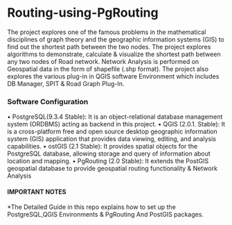 Routing-using-PgRouting
=======================
The project explores one of the famous problems in the mathematical disciplines of graph theory and the geographic information systems (GIS) to find out the shortest path between the two nodes. The project explores algorithms to demonstrate, calculate & visualize the shortest path between any two nodes of Road network. Network Analysis is performed on Geospatial data in the form of shapefile (.shp format).
The project also explores the various plug-in in QGIS software Environment which includes DB Manager, SPIT & Road Graph Plug-In. 
### Software Configuration
       
•	PostgreSQL(9.3.4 Stable): It is an object-relational database management system (ORDBMS) acting as backend in this                                        project.
•	QGIS (2.0.1. Stable): It is a cross-platform free and open source desktop geographic information system (GIS) application that provides data viewing, editing, and analysis capabilities.
•	ostGIS (2.1 Stable): It provides spatial objects for the PostgreSQL database, allowing storage and query of information about location and mapping.
•	PgRouting (2.0 Stable): It extends the PostGIS  geospatial database to provide geospatial routing functionality & Network Analysis




#### IMPORTANT NOTES ####
*The Detailed Guide in this repo explains how to set up the PostgreSQL,QGIS Environments & PgRouting And PostGIS packages.
